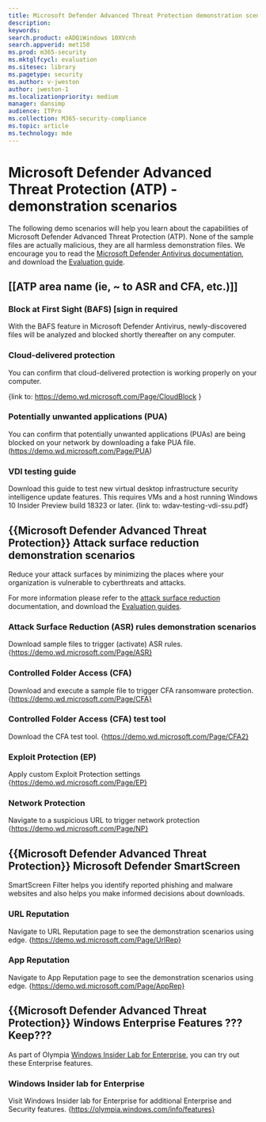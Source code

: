 ```yaml
---
title: Microsoft Defender Advanced Threat Protection demonstration scenario
description: 
keywords: 
search.product: eADQiWindows 10XVcnh
search.appverid: met150
ms.prod: m365-security
ms.mktglfcycl: evaluation
ms.sitesec: library
ms.pagetype: security
ms.author: v-jweston
author: jweston-1
ms.localizationpriority: medium
manager: dansimp
audience: ITPro
ms.collection: M365-security-compliance
ms.topic: article
ms.technology: mde
---
```


# Microsoft Defender Advanced Threat Protection (ATP) - demonstration scenarios

The following demo scenarios will help you learn about the capabilities of Microsoft Defender Advanced Threat Protection (ATP). None of the sample files are actually malicious, they are all harmless demonstration files.  We encourage you to read the [Microsoft Defender Antivirus documentation](https://docs.microsoft.com/windows/threat-protection/windows-defender-antivirus/windows-defender-antivirus-in-windows-10?ocid=wd-av-demo-home-top), and download the [Evaluation guide](https://docs.microsoft.com/windows/threat-protection/windows-defender-antivirus/evaluate-windows-defender-antivirus?ocid=wd-av-demo-home-top).

## [[ATP area name (ie, ~ to ASR and CFA, etc.)]]

### Block at First Sight (BAFS) [sign in required

With the BAFS feature in Microsoft Defender Antivirus, newly-discovered files will be analyzed and blocked shortly thereafter on any computer.

### Cloud-delivered protection

You can confirm that cloud-delivered protection is working properly on your computer.

{link to: https://demo.wd.microsoft.com/Page/CloudBlock }

### Potentially unwanted applications (PUA)

You can confirm that potentially unwanted applications (PUAs) are being blocked on your network by downloading a fake PUA file.
(https://demo.wd.microsoft.com/Page/PUA)

### VDI testing guide

Download this guide to test new virtual desktop infrastructure security intelligence update features. This requires VMs and a host running Windows 10 Insider Preview build 18323 or later.   {link to: wdav-testing-vdi-ssu.pdf}

## {{Microsoft Defender Advanced Threat Protection}} Attack surface reduction demonstration scenarios

Reduce your attack surfaces by minimizing the places where your organization is vulnerable to cyberthreats and attacks.

For more information please refer to the [attack surface reduction](https://docs.microsoft.com/en-us/windows/security/threat-protection/microsoft-defender-atp/overview-attack-surface-reduction?ocid=wd-av-demo-home-middle) documentation, and download the [Evaluation guides](https://docs.microsoft.com/en-us/windows/security/threat-protection/windows-defender-antivirus/evaluate-windows-defender-antivirus?ocid=wd-av-demo-home-middle).

### Attack Surface Reduction (ASR) rules demonstration scenarios

Download sample files to trigger (activate) ASR rules.
{https://demo.wd.microsoft.com/Page/ASR}

### Controlled Folder Access (CFA)

Download and execute a sample file to trigger CFA ransomware protection.
{https://demo.wd.microsoft.com/Page/CFA}

### Controlled Folder Access (CFA) test tool

Download the CFA test tool.
{https://demo.wd.microsoft.com/Page/CFA2}

### Exploit Protection (EP)

Apply custom Exploit Protection settings
{https://demo.wd.microsoft.com/Page/EP}

### Network Protection

Navigate to a suspicious URL to trigger network protection
{https://demo.wd.microsoft.com/Page/NP}

## {{Microsoft Defender Advanced Threat Protection}} Microsoft Defender SmartScreen

SmartScreen Filter helps you identify reported phishing and malware websites and also helps you make informed decisions about downloads.

### URL Reputation

Navigate to URL Reputation page to see the demonstration scenarios using edge.
{https://demo.wd.microsoft.com/Page/UrlRep}

### App Reputation

Navigate to App Reputation page to see the demonstration scenarios using edge.
{https://demo.wd.microsoft.com/Page/AppRep}

## {{Microsoft Defender Advanced Threat Protection}} Windows Enterprise Features ??? Keep???

As part of Olympia [Windows Insider Lab for Enterprise](https://olympia.windows.com/), you can try out these Enterprise features.

### Windows Insider lab for Enterprise

Visit Windows Insider lab for Enterprise for additional Enterprise and Security features.
{https://olympia.windows.com/info/features}
